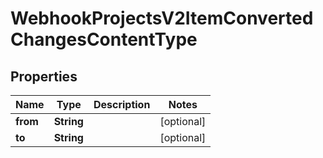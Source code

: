 

# WebhookProjectsV2ItemConvertedChangesContentType


## Properties

| Name | Type | Description | Notes |
|------------ | ------------- | ------------- | -------------|
|**from** | **String** |  |  [optional] |
|**to** | **String** |  |  [optional] |



